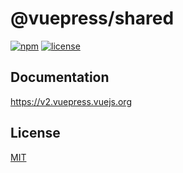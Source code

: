 # @vuepress/shared

[![npm](https://badgen.net/npm/v/@vuepress/shared/next)](https://www.npmjs.com/package/@vuepress/shared)
[![license](https://badgen.net/github/license/vuepress/core)](https://github.com/vuepress/core/blob/main/LICENSE)

## Documentation

https://v2.vuepress.vuejs.org

## License

[MIT](https://github.com/vuepress/core/blob/main/LICENSE)
